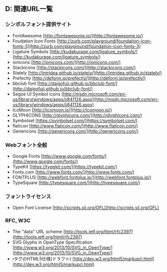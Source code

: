 ## D: 関連URL一覧

### シンボルフォント提供サイト

- FontAwesome [http://fontawesome.io/](http://fontawesome.io/)
- Foudation Icon Fonts [http://zurb.com/playground/foundation-icon-fonts-3](http://zurb.com/playground/foundation-icon-fonts-3)
- Ligature Symbols [http://kudakurage.com/ligature_symbols/](http://kudakurage.com/ligature_symbols/)
- ionicons [http://ionicons.com/](http://ionicons.com/)
- Stackicons [http://stackicons.com/](http://stackicons.com/)
- Stately [http://intridea.github.io/stately/](http://intridea.github.io/stately/)
- Prefectly [http://deform.jp/prefectly/](http://deform.jp/prefectly/)
- bbclub font [http://daigofuji.github.io/bbclub-font/](http://daigofuji.github.io/bbclub-font/)
- Segoe UI Symbol icons [http://msdn.microsoft.com/en-us/library/windows/apps/jj841126.aspx](http://msdn.microsoft.com/en-us/library/windows/apps/jj841126.aspx)
- IcoMoon [http://icomoon.io/](http://icomoon.io/)
- GLYPHICONS [http://glyphicons.com/](http://glyphicons.com/)
- Symbolset [https://symbolset.com/](https://symbolset.com/)
- flaticon [http://www.flaticon.com/](http://www.flaticon.com/)
- Genericons [http://genericons.com/](http://genericons.com/)


### Webフォント全般

* Google Fonts [http://www.google.com/fonts/](http://www.google.com/fonts/)
* TypeKit [https://typekit.com/](https://typekit.com/)
* Fonts.com [http://www.fonts.com/](http://www.fonts.com/)
* FONTPLUS [http://webfont.fontplus.jp/](http://webfont.fontplus.jp/)
* TypeSquare [http://typesquare.com/](http://typesquare.com/)


### フォントライセンス

* Open Font License [http://scripts.sil.org/OFL](http://scripts.sil.org/OFL)


### RFC, W3C

- The "data" URL scheme [http://tools.ietf.org/html/rfc2397](http://tools.ietf.org/html/rfc2397)
- SVG Glyphs in OpenType Specification [http://www.w3.org/2013/10/SVG_in_OpenType/](http://www.w3.org/2013/10/SVG_in_OpenType/)
- iタグのHTML5仕様(ドラフト) [http://dev.w3.org/html5/markup/i.html](http://dev.w3.org/html5/markup/i.html)

